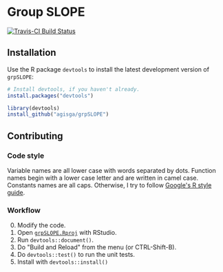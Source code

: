 # Group SLOPE

[![Travis-CI Build Status](https://travis-ci.org/agisga/grpSLOPE.svg?branch=master)](https://travis-ci.org/agisga/grpSLOPE)

## Installation

Use the R package `devtools` to install the latest development version of `grpSLOPE`:

```R
# Install devtools, if you haven't already.
install.packages("devtools")

library(devtools)
install_github("agisga/grpSLOPE")
```

## Contributing

### Code style

Variable names are all lower case with words separated by dots.
Function names begin with a lower case letter and are written in camel case.
Constants names are all caps.
Otherwise, I try to follow [Google's R style guide](https://google.github.io/styleguide).

### Workflow

0. Modify the code.
1. Open [`grpSLOPE.Rproj`](https://github.com/agisga/grpSLOPE/blob/master/grpSLOPE.Rproj) with RStudio.
2. Run `devtools::document()`.
3. Do "Build and Reload" from the menu (or CTRL-Shift-B).
4. Do `devtools::test()` to run the unit tests.
5. Install with `devtools::install()`
